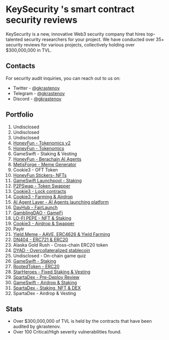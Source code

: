 # KeySecurity 's smart contract security reviews

KeySecurity is a new, innovative Web3 security company that hires top-talented security researchers for your project. We have conducted over 35+ security reviews for various projects, collectively holding over $300,000,000 in TVL.

## Contacts

For security audit inquiries, you can reach out to us on:

- Twitter - [@gkrastenov](https://twitter.com/gkrastenov)
- Telegram - [@gkrastenov](https://t.me/gkrastenov)
- Discord - [@gkrastenov](discordapp.com/users/830181816433377310)

## Portfolio

1. Undisclosed
2. Undisclosed
3. Undisclosed
4. [HoneyFun - Tokenomics v2](./solo/HoneyFun-Tokenomics-V2-Security-Review.pdf)
5. [HoneyFun - Tokenomics](./solo/HoneyFun-Tokenomics-Security-Review.pdf)
6. GameSwift - Staking & Vesting
7. [HoneyFun - Berachain AI Agents](./solo/HoneyFun-Security-Review.pdf)
8. [MetisForge - Meme Generator](./solo/MetisForge-Security-Review.pdf)
9. Cookie3 - OFT Token
10. [HoneyFun Stickers- NFTs](./solo/HoneyFunStickers-Security-Review.pdf)
11. [GameSwift Launchpool - Staking](./solo/GameSwift-Launchpool-Security-Review.pdf)
12. [P2PSwap - Token Swapper](./solo/P2PSwap-Security-Review.pdf)
13. [Cookie3 - Lock contracts](./solo/Cookie3-Lock-Security-Review.pdf)
14. [Cookie3 - Farming & Airdrop](./solo/Cookie3-Farming-Security-Review.pdf)
15. [AI Agent Layer - AI Agents launching platform](./solo/AI-Agents-Layer-Security-Review.pdf)
16. [DayHub - FairLaunch](./solo/DayHub-FairLaunch-Security-Review.pdf)
17. [GamblingDAO - GameFi](./solo/GamblingDAO-Security-Review.pdf)
18. [LO-FI PEPE - NFT & Staking](./solo/Lo-Fi-Pepe-NFT-Security-Review.pdf)
19. [Cookie3 - Airdrop & Swapper](./solo/Cookie3-Security-Review.pdf)
20. Paytr
21. [Yield.Meme - AAVE, ERC4626 & Yield Farming](./solo/YieldMeme-Security-Review.pdf)
22. [DN404 - ERC721 & ERC20](https://github.com/Vectorized/dn404/blob/main/audits/guardian-audits-report.pdf)
23. Alaska Gold Rush - Cross-chain ERC20 token
24. [DYAD - Overcollateralized stablecoin](./solo/DYAD-Security-Review.pdf)
25. Undisclosed - On-chain game quiz
26. [GameSwift - Staking](./solo/GameSwift-Security-Review-3.md)
27. [RootedToken - ERC20](./solo/RootedToken-Security-Review.md)
28. [StarHeroes - Fixed Staking & Vesting](./solo/StarHeroes-Security-Review.md)
29. [SpartaDex - Pre-Deploy Review](./solo/SpartaDex-Security-Review-2.md)
30. [GameSwift - Airdrop & Staking](./solo/GameSwift-Security-Review.md)
31. [SpartaDex - Staking, NFT & DEX ](./solo/SpartaDex-Security-Review.md)
32. SpartaDex - Airdrop & Vesting

## Stats

- Over $300,000,000 of TVL is held by the contracts that have been audited by gkrastenov.
- Over 100 Critical/High severity vulnerabilities found.
